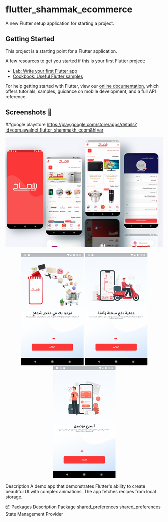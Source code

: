 # flutter_shammak_ecommerce

A new Flutter setup application for starting a project.

## Getting Started

This project is a starting point for a Flutter application.

A few resources to get you started if this is your first Flutter project:

- [Lab: Write your first Flutter app](https://flutter.dev/docs/get-started/codelab)
- [Cookbook: Useful Flutter samples](https://flutter.dev/docs/cookbook)

For help getting started with Flutter, view our
[online documentation](https://flutter.dev/docs), which offers tutorials,
samples, guidance on mobile development, and a full API reference.


## Screenshots 📸
##google playstore
https://play.google.com/store/apps/details?id=com.awalnet.flutter_shammakh_ecom&hl=ar
<p align="center">
    <img src="mockup-1.png" alt="Screenshot 4" "/> <br><br>
  <img src="Screenshot_20220817_125409.png" alt="Screenshot 1" width="200"/>
  <img src="Screenshot_20220817_125432.png" alt="Screenshot 2" width="200"/>
  <img src="Screenshot_20220817_125450.png" alt="Screenshot 3" width="200"/> 
</p>

Description
A demo app that demonstrates Flutter's ability to create beautiful UI with complex animations. The app fetches recipes from local storage.

📦 Packages
Description	Package
shared_preferences	shared_preferences
State Management	Provider

